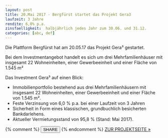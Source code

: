 ```yaml
---
layout: post
title: 20.Mai 2017 - Bergfürst startet das Projekt Gera3
laufzeit: 3 Jahre
rendite: 6,0% p.a.
zinsfaelligkeit:  halbjährlich jedes Jahr zum 30.06. und 31.12.
categories: [abc, def]
---
```


<p>Die Plattform Bergfürst hat am 20.05.17 das Projekt Gera³ gestartet.</p>

<p>Bei dem Investmentangebot handelt es sich um drei Mehrfamilienhäuser mit insgesamt 22 Wohneinheiten, einer Gewerbeeinheit und einer Fläche von 1.545 m²</p>

<p>Das Investment Gera³ auf einen Blick:</p>
<ul>
    <li>Immobilienportfolio bestehend aus drei Mehrfamilienhäusern mit insgesamt 22 Wohneinheiten, einer Gewerbeeinheit und einer Fläche von 1.545 m².</li>
    <li>Feste Verzinsung von 6,0 % p.a. bei einer Laufzeit von 3 Jahren</li>
    <li>Sicherheit in Form eines klassischen, grundbuchlich besicherten Bankdarlehens.</li>
    <li>Aktueller Vermietungsstand von 95,8 % (Stand: Mai 2017).</li>
</ul>

<div class="blogbottom">
    {% comment %}
    <button>SHARE</button>
    {% endcomment %}
    <a href="https://de.bergfuerst.com/immobilien/gera" class="ampstart-btn">ZUR PROJEKTSEITE &raquo;</a>
</div>

